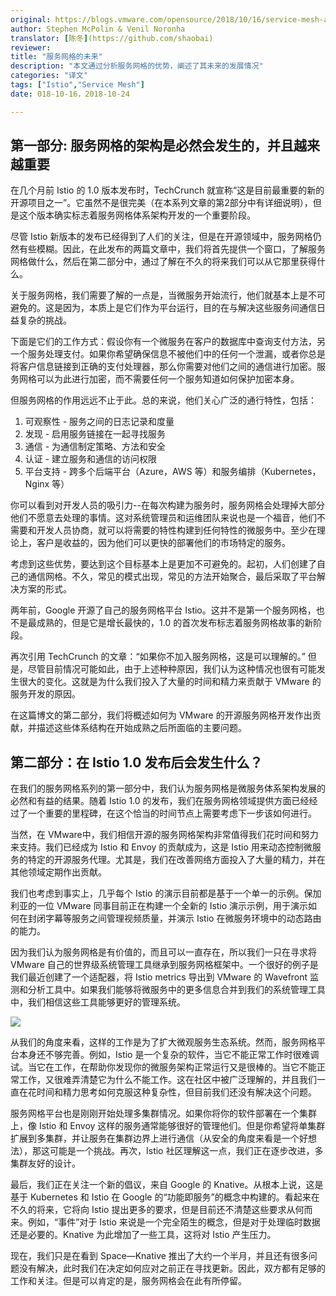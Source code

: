 ```yaml
---
original: https://blogs.vmware.com/opensource/2018/10/16/service-mesh-architectures-inevitable/ ，https://blogs.vmware.com/opensource/2018/10/23/service-mesh-whats-next
author: Stephen McPolin & Venil Noronha
translator: [陈冬](https://github.com/shaobai)
reviewer: 
title: "服务网格的未来"
description: "本文通过分析服务网格的优势，阐述了其未来的发展情况"
categories: "译文"
tags: ["Istio","Service Mesh"]
date: 018-10-16，2018-10-24

---
```


## 第一部分: 服务网格的架构是必然会发生的，并且越来越重要

在几个月前 Istio 的 1.0 版本发布时，TechCrunch 就宣称“这是目前最重要的新的开源项目之一”。它虽然不是很完美（在本系列文章的第2部分中有详细说明），但是这个版本确实标志着服务网格体系架构开发的一个重要阶段。

尽管 Istio 新版本的发布已经得到了人们的关注，但是在开源领域中，服务网格仍然有些模糊。因此，在此发布的两篇文章中，我们将首先提供一个窗口，了解服务网格做什么，然后在第二部分中，通过了解在不久的将来我们可以从它那里获得什么。

关于服务网格，我们需要了解的一点是，当微服务开始流行，他们就基本上是不可避免的。这是因为，本质上是它们作为平台运行，目的在与解决这些服务间通信日益复杂的挑战。

下面是它们的工作方式：假设你有一个微服务在客户的数据库中查询支付方法，另一个服务处理支付。如果你希望确保信息不被他们中的任何一个泄漏，或者你总是将客户信息链接到正确的支付处理器，那么你需要对他们之间的通信进行加密。服务网格可以为此进行加密，而不需要任何一个服务知道如何保护加密本身。

但服务网格的作用远远不止于此。总的来说，他们关心广泛的通行特性，包括：

  1. 可观察性 - 服务之间的日志记录和度量
  1. 发现 - 启用服务链接在一起寻找服务
  1. 通信 - 为通信制定策略、方法和安全
  1. 认证 - 建立服务和通信的访问权限
  1. 平台支持 - 跨多个后端平台（Azure，AWS 等）和服务编排（Kubernetes，Nginx 等）

你可以看到对开发人员的吸引力--在每次构建为服务时，服务网格会处理掉大部分他们不愿意去处理的事情。这对系统管理员和运维团队来说也是一个福音，他们不需要和开发人员协商，就可以将需要的特性构建到任何特性的微服务中。至少在理论上，客户是收益的，因为他们可以更快的部署他们的市场特定的服务。

考虑到这些优势，要达到这个目标基本上是更加不可避免的。起初，人们创建了自己的通信网格。不久，常见的模式出现，常见的方法开始聚合，最后采取了平台解决方案的形式。

两年前，Google 开源了自己的服务网格平台 Istio。这并不是第一个服务网格，也不是最成熟的，但是它是增长最快的，1.0 的首次发布标志着服务网格故事的新阶段。

再次引用 TechCrunch 的文章：“如果你不加入服务网格，这是可以理解的。” 但是，尽管目前情况可能如此，由于上述种种原因，我们认为这种情况也很有可能发生很大的变化。这就是为什么我们投入了大量的时间和精力来贡献于 VMware 的服务开发的原因。

在这篇博文的第二部分，我们将概述如何为 VMware 的开源服务网格开发作出贡献，并描述这些体系结构在开始成熟之后所面临的主要问题。

## 第二部分：在 Istio 1.0 发布后会发生什么？

在我们的服务网格系列的第一部分中，我们认为服务网格是微服务体系架构发展的必然和有益的结果。随着 Istio 1.0 的发布，我们在服务网格领域提供方面已经经过了一个重要的里程碑，在这个恰当的时间节点上需要考虑下一步该如何进行。

当然，在 VMware中，我们相信开源的服务网格架构非常值得我们花时间和努力来支持。我们已经成为 Istio 和 Envoy 的贡献成为，这是 Istio 用来动态控制微服务的特定的开源服务代理。尤其是，我们在改善网络方面投入了大量的精力，并在其他领域定期作出贡献。

我们也考虑到事实上，几乎每个 Istio 的演示目前都是基于一个单一的示例。保加利亚的一位 VMware 同事目前正在构建一个全新的 Istio 演示示例，用于演示如何在封闭字幕等服务之间管理视频质量，并演示 Istio 在微服务环境中的动态路由的能力。

因为我们认为服务网格是有价值的，而且可以一直存在，所以我们一只在寻求将 VMware 自己的世界级系统管理工具继承到服务网格框架中。一个很好的例子是我们最近创建了一个适配器，将 Istio metrics 导出到 VMware 的 Wavefront 监测和分析工具中。如果我们能够将微服务中的更多信息合并到我们的系统管理工具中，我们相信这些工具能够更好的管理系统。

![](https://ws2.sinaimg.cn/large/006tNbRwgy1fwp4etrgwvj30sg0iz782.jpg)

从我们的角度来看，这样的工作是为了扩大微观服务生态系统。然而，服务网格平台本身还不够完善。例如，Istio 是一个复杂的软件，当它不能正常工作时很难调试。当它在工作，在帮助你发现你的微服务架构正常运行又是很棒的。当它不能正常工作，又很难弄清楚它为什么不能工作。这在社区中被广泛理解的，并且我们一直在花时间和精力思考如何克服这种复杂性，但目前我们还没有解决这个问题。

服务网格平台也是刚刚开始处理多集群情况。如果你将你的软件部署在一个集群上，像 Istio 和 Envoy 这样的服务通常能够很好的管理他们。但是你希望将单集群扩展到多集群，并让服务在集群边界上进行通信（从安全的角度来看是一个好想法），那这可能是一个挑战。再次，Istio 社区理解这一点，我们正在逐步改进，多集群友好的设计。

最后，我们正在关注一个新的倡议，来自 Google 的 Knative。从根本上说，这是基于 Kubernetes 和 Istio 在 Google 的“功能即服务”的概念中构建的。看起来在不久的将来，它将向 Istio 提出更多的要求，但是目前还不清楚这些要求从何而来。例如，“事件”对于 Istio 来说是一个完全陌生的概念，但是对于处理临时数据还是必要的。Knative 为此增加了一些工具，这将对 Istio 产生压力。

现在，我们只是在看到 Space—Knative 推出了大约一个半月，并且还有很多问题没有解决，此时我们在决定如何应对之前正在寻找更新。因此，双方都有足够的工作和关注。但是可以肯定的是，服务网格会在此有所停留。